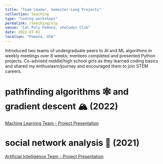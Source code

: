 ```yaml
---
title: "Team Leader, Semester-Long Projects"
collection: teaching
type: "Coding workshops"
permalink: /teaching/slp
venue: "Cal Poly Pomona, sheCodes Club"
date: 2022-07-01
location: "Pomona, USA"
---
```


Introduced two teams of undergraduate peers to AI and ML algorithms in weekly meetings over 8 weeks; mentees completed and presented Python projects. Co-advised middle/high school girls as they learned coding basics and shared my enthusiasm/journey and encouraged them to join STEM careers.

pathfinding algorithms 🕸 and gradient descent 🏔 (2022)
======

[Machine Learning Team - Project Presentation](https://www.cppshecodes.com/slp_2022.html)


social network analysis 🤝 (2021)
======

[Artificial Intelligence Team - Project Presentation](https://www.cppshecodes.com/slp_2021.html)
